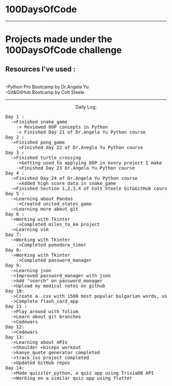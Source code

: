 # 100DaysOfCode
<hr>
<h1>Projects made under the 100DaysOfCode challenge</h1>
<h2>Resources I've used :</h2> <br />
  -Python Pro Bootcamp by Dr.Angela Yu <br />
  -Git&GitHub Bootcamp by Colt Steele <br />
<hr>

<p align="center">
    Daily Log:
</p>
<pre>
Day 1 :
  ->Finished snake_game
    -> Reviewed OOP concepts in Python
    -> Finished Day 21 of Dr.Angela Yu Python course
Day 2 :
  ->Finished pong_game
    ->Finished day 22 of Dr.Anegla Yu Python course
Day 3 :
  ->Finished turtle_crossing 
    ->Getting used to applying OOP in every project I make
    ->Finished Day 23 Dr.Angela Yu Python course
Day 4 : 
  ->Finished Day 24 of Dr.Angela Yu Python course
    ->Added high score data in snake_game 
  ->Finished Section 1,2,3,4 of Colt Steele Git&GitHub course
Day 5 :
  ->Learning about Pandas
    ->Created united_states_game 
  ->Learning more about git
Day 6 :
  ->Working with Tkinter
    ->Completed miles_to_km project
  ->Learning vim
Day 7:
  ->Working with Tkinter
    ->Completed pomodoro_timer
Day 8:
  ->Working with Tkinter
    ->Completed password_manager
Day 9:
  ->Learning json
  ->Improved password_manager with json
  ->Add "search" on password_manager
  ->Upload my medical notes on github
Day 10:
  ->Create a .csv with 1500 most popular bulgarian words, used to make an anki deck
  ->Complete flash_card_app
Day 11 :
  ->Play around with folium
  ->Learn about git branches
  ->Codewars
Day 12:
  ->Codewars
Day 13:
  ->Learning about APIs
  ->Shoulder +biceps workout
  ->kanye_quote generator completed
  ->track_iss project completed
  ->Updated GitHub repos
Day 14:
  ->Made quizzler_python, a quiz app using TriviaDB API
  ->Working on a similar quiz app using flutter 

<pre>
